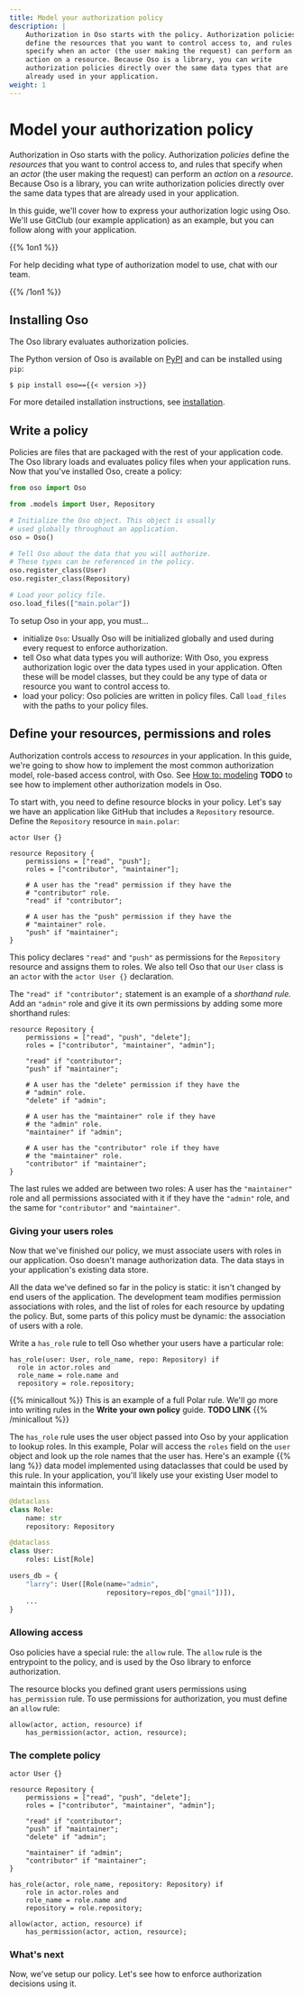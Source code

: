 ```yaml
---
title: Model your authorization policy
description: |
    Authorization in Oso starts with the policy. Authorization policies
    define the resources that you want to control access to, and rules that
    specify when an actor (the user making the request) can perform an
    action on a resource. Because Oso is a library, you can write
    authorization policies directly over the same data types that are
    already used in your application.
weight: 1
---
```


# Model your authorization policy

Authorization in Oso starts with the policy. Authorization *policies*
define the *resources* that you want to control access to, and rules
that specify when an *actor* (the user making the request) can perform
an *action* on a *resource*. Because Oso is a library, you can write
authorization policies directly over the same data types that are
already used in your application.

In this guide, we'll cover how to express your authorization logic using
Oso. We'll use GitClub (our example application) as an example, but you
can follow along with your application.

{{% 1on1 %}}

For help deciding what type of authorization model to use, chat with our
team.

{{% /1on1 %}}

## Installing Oso

The Oso library evaluates authorization policies.

The Python version of Oso is available on [PyPI](https://pypi.org/project/oso/)
and can be installed using `pip`:

```console
$ pip install oso=={{< version >}}
```

For more detailed installation instructions, see
[installation](/reference/installation).

## Write a policy

Policies are files that are packaged with the rest of your application
code. The Oso library loads and evaluates policy files when your
application runs. Now that you've installed Oso, create a policy:

```python
from oso import Oso

from .models import User, Repository

# Initialize the Oso object. This object is usually
# used globally throughout an application.
oso = Oso()

# Tell Oso about the data that you will authorize.
# These types can be referenced in the policy.
oso.register_class(User)
oso.register_class(Repository)

# Load your policy file.
oso.load_files(["main.polar"])
```

To setup Oso in your app, you must...

- initialize `Oso`: Usually Oso will be initialized globally and used
during every request to enforce authorization.
- tell Oso what data types you will authorize: With Oso, you express
  authorization logic over the data types used in your application. Often
  these will be model classes, but they could be any type of data or
  resource you want to control access to.
- load your policy: Oso policies are written in policy files. Call
  `load_files` with the paths to your policy files.

## Define your resources, permissions and roles

Authorization controls access to *resources* in your application. In
this guide, we're going to show how to implement the most common
authorization model, role-based access control, with Oso. See [How to:
modeling](TODO) **TODO** to see how to implement other authorization
models in Oso.

To start with, you need to define resource blocks in your policy. Let's
say we have an application like GitHub that includes a `Repository`
resource. Define the `Repository` resource in `main.polar`:

```polar
actor User {}

resource Repository {
    permissions = ["read", "push"];
    roles = ["contributor", "maintainer"];

    # A user has the "read" permission if they have the
    # "contributor" role.
    "read" if "contributor";

    # A user has the "push" permission if they have the
    # "maintainer" role.
    "push" if "maintainer";
}
```

This policy declares `"read"` and `"push"` as permissions for the
`Repository` resource and assigns them to roles. We also tell Oso
that our `User` class is an `actor` with the `actor User {}`
declaration.

The `"read" if "contributor";` statement is an example of a *shorthand rule.*
Add an `"admin"` role and give it its own permissions by adding some
more shorthand rules:

```polar
resource Repository {
    permissions = ["read", "push", "delete"];
    roles = ["contributor", "maintainer", "admin"];

    "read" if "contributor";
    "push" if "maintainer";

	# A user has the "delete" permission if they have the
	# "admin" role.
	"delete" if "admin";

	# A user has the "maintainer" role if they have
	# the "admin" role.
    "maintainer" if "admin";

	# A user has the "contributor" role if they have
	# the "maintainer" role.
    "contributor" if "maintainer";
}
```

The last rules we added are between two roles: A user has the
`"maintainer"` role and all permissions associated with it if they have the
`"admin"` role, and the same for `"contributor"` and `"maintainer"`.

### Giving your users roles

Now that we've finished our policy, we must associate users with roles
in our application. Oso doesn't manage authorization data. The data
stays in your application's existing data store.

All the data we've defined so far in the policy is static: it isn't
changed by end users of the application. The development team
modifies permission associations with roles, and the list of roles for
each resource by updating the policy. But, some parts of this policy
must be dynamic: the association of users with a role.

Write a `has_role` rule to tell Oso whether your users have a particular
role:

```polar
has_role(user: User, role_name, repo: Repository) if
  role in actor.roles and
  role_name = role.name and
  repository = role.repository;
```

{{% minicallout %}}
This is an example of a full Polar rule. We'll go more into writing
rules in the **Write your own policy** guide. __TODO LINK__
{{% /minicallout %}}

The `has_role` rule uses the user object passed into Oso by your
application to lookup roles. In this example, Polar will access the
`roles` field on the `user` object and look up the role names that
the user has. Here's an example {{% lang %}} data model implemented using
dataclasses that could be used by this rule. In your application, you'll
likely use your existing User model to maintain this information.

```python
@dataclass
class Role:
    name: str
    repository: Repository

@dataclass
class User:
    roles: List[Role]

users_db = {
    "larry": User([Role(name="admin",
                        repository=repos_db["gmail"])]),
    ...
}
```

### Allowing access

Oso policies have a special rule: the `allow` rule. The `allow` rule is
the entrypoint to the policy, and is used by the Oso library to enforce
authorization.

The resource blocks you defined grant users permissions using
`has_permission` rule. To use permissions for authorization, you must
define an `allow` rule:

```polar
allow(actor, action, resource) if
	has_permission(actor, action, resource);
```

### The complete policy

```polar
actor User {}

resource Repository {
    permissions = ["read", "push", "delete"];
    roles = ["contributor", "maintainer", "admin"];

    "read" if "contributor";
    "push" if "maintainer";
    "delete" if "admin";

    "maintainer" if "admin";
    "contributor" if "maintainer";
}

has_role(actor, role_name, repository: Repository) if
    role in actor.roles and
    role_name = role.name and
    repository = role.repository;

allow(actor, action, resource) if
    has_permission(actor, action, resource);
```

### What's next

Now, we've setup our policy. Let's see how to enforce authorization
decisions using it.
